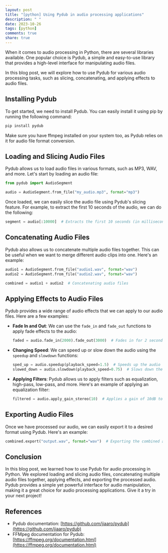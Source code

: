 ```yaml
---
layout: post
title: "[python] Using Pydub in audio processing applications"
description: " "
date: 2023-10-26
tags: [python]
comments: true
share: true
---
```


When it comes to audio processing in Python, there are several libraries available. One popular choice is Pydub, a simple and easy-to-use library that provides a high-level interface for manipulating audio files.

In this blog post, we will explore how to use Pydub for various audio processing tasks, such as slicing, concatenating, and applying effects to audio files.

## Installing Pydub

To get started, we need to install Pydub. You can easily install it using pip by running the following command:

```bash
pip install pydub
```

Make sure you have ffmpeg installed on your system too, as Pydub relies on it for audio file format conversion.

## Loading and Slicing Audio Files

Pydub allows us to load audio files in various formats, such as MP3, WAV, and more. Let's start by loading an audio file:

```python
from pydub import AudioSegment

audio = AudioSegment.from_file("my_audio.mp3", format="mp3")
```

Once loaded, we can easily slice the audio file using Pydub's slicing feature. For example, to extract the first 10 seconds of the audio, we can do the following:

```python
segment = audio[:10000]  # Extracts the first 10 seconds (in milliseconds)
```

## Concatenating Audio Files

Pydub also allows us to concatenate multiple audio files together. This can be useful when we want to merge different audio clips into one. Here's an example:

```python
audio1 = AudioSegment.from_file("audio1.wav", format="wav")
audio2 = AudioSegment.from_file("audio2.wav", format="wav")

combined = audio1 + audio2  # Concatenating audio files
```

## Applying Effects to Audio Files

Pydub provides a wide range of audio effects that we can apply to our audio files. Here are a few examples:

- **Fade In and Out**: We can use the `fade_in` and `fade_out` functions to apply fade effects to the audio:

  ```python
  faded = audio.fade_in(2000).fade_out(3000)  # Fades in for 2 seconds and fades out for 3 seconds
  ```

- **Changing Speed**: We can speed up or slow down the audio using the `speedup` and `slowdown` functions:

  ```python
  sped_up = audio.speedup(playback_speed=1.5)  # Speeds up the audio by 1.5 times
  slowed_down = audio.slowdown(playback_speed=0.75)  # Slows down the audio by 0.75 times
  ```

- **Applying Filters**: Pydub allows us to apply filters such as equalization, high-pass, low-pass, and more. Here's an example of applying an equalization filter:

  ```python
  filtered = audio.apply_gain_stereo(10)  # Applies a gain of 10dB to the stereo channels
  ```

## Exporting Audio Files

Once we have processed our audio, we can easily export it to a desired format using Pydub. Here's an example:

```python
combined.export("output.wav", format="wav")  # Exporting the combined audio to a WAV file
```

## Conclusion

In this blog post, we learned how to use Pydub for audio processing in Python. We explored loading and slicing audio files, concatenating multiple audio files together, applying effects, and exporting the processed audio. Pydub provides a simple yet powerful interface for audio manipulation, making it a great choice for audio processing applications. Give it a try in your next project!

## References

- Pydub documentation: [https://github.com/jiaaro/pydub](https://github.com/jiaaro/pydub)
- FFMpeg documentation for Pydub: [https://ffmpeg.org/documentation.html](https://ffmpeg.org/documentation.html)